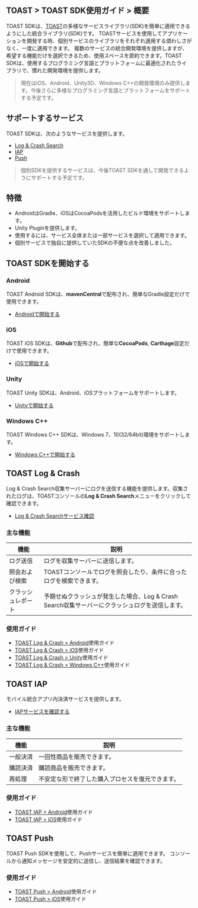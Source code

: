 ## TOAST > TOAST SDK使用ガイド > 概要 
 
TOAST SDKは、[TOAST](https://toast.com/)の多様なサービスライブラリ(SDK)を簡単に適用できるようにした統合ライブラリ(SDK)です。 TOASTサービスを使用してアプリケーションを開発する時、個別サービスのライブラリをそれぞれ適用する煩わしさがなく、一度に適用できます。 
複数のサービスの統合開発環境を提供しますが、希望する機能だけを選択できるため、使用スペースを節約できます。TOAST SDKは、使用するプログラミング言語とプラットフォームに最適化されたライブラリで、慣れた開発環境を提供します。 
 
> 現在はiOS、Android、Unity3D、Windows C++の開発環境のみ提供します。今後さらに多様なプログラミング言語とプラットフォームをサポートする予定です。 
 
## サポートするサービス 
 
TOAST SDKは、次のようなサービスを提供します。 
 
- [Log & Crash Search](https://toast.com/service/analytics/log_crash_search) 
- [IAP](https://www.toast.com/service/mobile-service/iap) 
- [Push](https://www.toast.com/service/notification/push) 
 
> 個別SDKを提供するサービスは、今後TOAST SDKを通して開発できるようにサポートする予定です。 
 
## 特徴 
 
- AndroidはGradle、iOSはCocoaPodsを活用したビルド環境をサポートします。 
- Unity Pluginを提供します。 
- 使用するには、サービス全体または一部サービスを選択して適用できます。 
- 個別サービスで独自に提供していたSDKの不便な点を改善しました。 
 
## TOAST SDKを開始する 
 
### Android 
 
TOAST Android SDKは、**mavenCentral**で配布され、簡単なGradle設定だけで使用できます。 
 
- [Androidで開始する](./getting-started-android) 
 
### iOS 
 
TOAST iOS SDKは、**Github**で配布され、簡単な**CocoaPods**, **Carthage**設定だけで使用できます。 
 
 
- [iOSで開始する](./getting-started-ios) 
 
### Unity 
 
TOAST Unity SDKは、Android、iOSプラットフォームをサポートします。 
 
- [Unityで開始する](./getting-started-unity) 
 
### Windows C++ 
 
TOAST Windows C++ SDKは、Windows 7、10(32/64bit)環境をサポートします。 
 
- [Windows C++で開始する](./getting-started-windows) 
 
## TOAST Log & Crash 
 
Log & Crash Search収集サーバーにログを送信する機能を提供します。収集されたログは、TOASTコンソールの**Log & Crash Search**メニューをクリックして確認できます。 
 
- [Log & Crash Searchサービス確認](https://toast.com/service/analytics/log_crash_search) 
 
### 主な機能 
 
| 機能   | 説明                                    | 
| ------- | ---------------------------------------- | 
| ログ送信 | ログを収集サーバーに送信します。                        | 
| 照会および検索 | TOASTコンソールでログを照会したり、条件に合ったログを検索できます。 | 
| クラッシュレポート | 予期せぬクラッシュが発生した場合、Log & Crash Search収集サーバーにクラッシュログを送信します。 | 
 
### 使用ガイド 
 
- [TOAST Log & Crash > Android](./log-collector-android)使用ガイド 
- [TOAST Log & Crash > iOS](./log-collector-ios)使用ガイド 
- [TOAST Log & Crash > Unity](./log-collector-unity)使用ガイド 
- [TOAST Log & Crash > Windows C++](./log-collector-windows)使用ガイド 
 
## TOAST IAP 
 
モバイル統合アプリ内決済サービスを提供します。 
 
- [IAPサービスを確認する](https://www.toast.com/service/mobile-service/iap) 
 
### 主な機能 
 
| 機能 | 説明 | 
| -- | -- | 
| 一般決済 | 一回性商品を販売できます。 | 
| 購読決済 | 購読商品を販売できます。 | 
| 再処理 | 不安定な形で終了した購入プロセスを復元できます。 | 
 
### 使用ガイド 
 
- [TOAST IAP > Android](./iap-android)使用ガイド 
- [TOAST IAP > iOS](./iap-ios)使用ガイド 
 
## TOAST Push 
 
TOAST Push SDKを使用して、Pushサービスを簡単に適用できます。 
コンソールから通知メッセージを安定的に送信し、送信結果を確認できます。 
 
### 使用ガイド 
 
- [TOAST Push > Android](./push-android)使用ガイド 
- [TOAST Push > iOS](./push-ios)使用ガイド 
